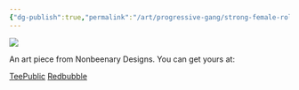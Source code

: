 ```yaml
---
{"dg-publish":true,"permalink":"/art/progressive-gang/strong-female-role-models/","title":"Strong Female Role Models","tags":["Art","Progressive Gang"]}
---
```



![](https://baserow-media.ams3.digitaloceanspaces.com/user_files/wC9tm6VapWVSip7mBAteEGMmynpFKBgG_287764fb190368661b51569328cd78f1ae505ab50de4781229bbb5aa1e64fdca.png)

An art piece from Nonbeenary Designs. You can get yours at:

[TeePublic]()
[Redbubble]()
